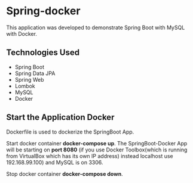 # Spring-docker
This application was developed to demonstrate Spring Boot with MySQL with Docker.

## Technologies Used

- Spring Boot
- Spring Data JPA
- Spring Web
- Lombok
- MySQL
- Docker

## Start the Application Docker

Dockerfile is used to dockerize the SpringBoot App.


Start docker container **docker-compose up**. The SpringBoot-Docker App will be starting on **port 8080** (if you use Docker Toolbox(which is running from VirtualBox which has its own IP address) instead localhost use 192.168.99.100) and MySQL is on 3306.

Stop docker container **docker-compose down**.
